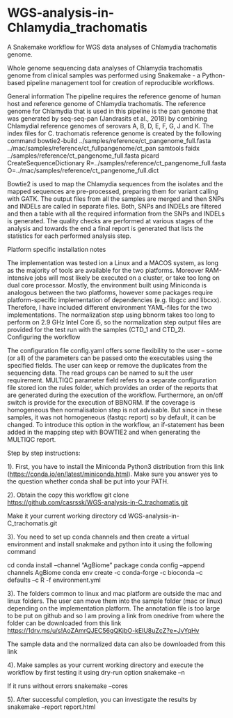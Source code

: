 # WGS-analysis-in-Chlamydia_trachomatis

A Snakemake workflow for WGS data analyses of Chlamydia trachomatis genome.

Whole genome sequencing data analyses of Chlamydia trachomatis genome from clinical samples was performed using Snakemake - a Python-based pipeline management tool for creation of reproducible workflows. 

General information
The pipeline requires the reference genome of human host and reference genome of Chlamydia trachomatis. The reference genome for Chlamydia that is used in this pipeline is the pan genome that was generated by seq-seq-pan (Jandrasits et al., 2018) by combining Chlamydial reference genomes of serovars A, B, D, E, F, G, J and K. The index files for C. trachomatis reference genome is created by the following command
bowtie2-build ../samples/reference/ct_pangenome_full.fasta ../mac/samples/reference/ct_fullpangenome/ct_pan
samtools faidx ../samples/reference/ct_pangenome_full.fasta
picard CreateSequenceDictionary R=../samples/reference/ct_pangenome_full.fasta O=../mac/samples/reference/ct_pangenome_full.dict

Bowtie2 is used to map the Chlamydia sequences from the isolates and the mapped sequences are pre-processed, preparing them for variant calling with GATK. The output files from all the samples are merged and then SNPs and INDELs are called in separate files. Both, SNPs and INDELs are filtered and then a table with all the required information from the SNPs and INDELs is generated. The quality checks are performed at various stages of the analysis and towards the end a final report is generated that lists the statistics for each performed analysis step.

Platform specific installation notes

The implementation was tested ion a Linux and a MACOS system, as long as the majority of tools are available for the two platforms. Moreover RAM-intensive jobs will most likely be executed on a cluster, or take too long on dual core processor. Mostly, the environment built using Miniconda is analogous between the two platforms, however some packages require platform-specific implementation of dependencies (e.g. libgcc and libcxx). Therefore, I have included different environment YAML-files for the two implementations. The normalization step using bbnorm takes too long to perform on 2.9 GHz Intel Core i5, so the normalization step output files are provided for the test run with the samples (CTD_1 and CTD_2).  
Configuring the workflow

The configuration file config.yaml offers some flexibility to the user – some (or all) of the parameters can be passed onto the executables using the specified fields. The user can keep or remove the duplicates from the sequencing data. The read groups can be named to suit the user requirement. MULTIQC parameter field refers to a separate configuration file stored ion the rules folder, which provides an order of the reports that are generated during the execution of the workflow. Furthermore, an on/off switch is provide for the execution of BBNORM. If the coverage is homogeneous then normalisatoion step is not advisable. But since in these samples, it was not homogeneous (fastqc report) so by default, it can be changed. To introduce this option in the workflow, an if-statement has been added in the mapping step with BOWTIE2 and when generating the MULTIQC report.

Step by step instructions:

1). First, you have to install the Miniconda Python3 distribution from this link (https://conda.io/en/latest/miniconda.html). Make sure you answer yes to the question whether conda shall be put into your PATH.

2). Obtain the copy this workflow
git clone https://github.com/casrssk/WGS-analysis-in-C_trachomatis.git

Make it your current working directory
cd WGS-analysis-in-C_trachomatis.git

3). You need to set up conda channels and then create a virtual environment and install snakmake and python into it using the following command

cd <path to the folder contacting environment.yml>
conda install –channel “AgBiome” package
conda config –append channels AgBiome
conda env create -c conda-forge -c bioconda –c defaults –c R -f environment.yml 

3). The folders common to linux and mac platform are outside the mac and linux folders. The user can move them into the sample folder (mac or linux) depending on the implementation platform. The annotation file is too large to be put on github and so I am proving a link from onedrive from where the folder can be downloaded from this link https://1drv.ms/u/s!AoZAmrQJEC56gQKjbO-kElU8uZcZ?e=JvYqHv

The sample data and the normalized data can also be downloaded from this link


4). Make samples as your current working directory and execute the workflow by first testing it using dry-run option
snakemake –n

If it runs without errors 
snakemake –cores  <specify the number of cores>

5). After successful completion, you can investigate the results by 
snakemake –report report.html
